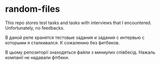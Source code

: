 # random-files

This repo stores test tasks and tasks with interviews that I encountered. Unfortunately, no feedbacks.

В даной репе хранятся тестовые задания и задания с интервью с которыми я сталкивался. К сожалению без фитбеков.

В цьому репозиторії знаходяться файли з миниулих співбесід. Нажаль компанії не надавали фітбеки.
